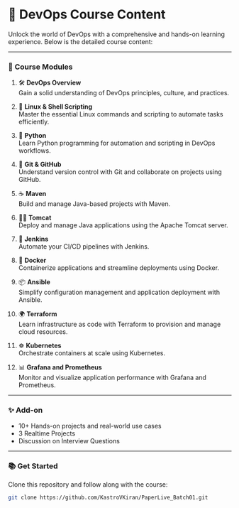 # 🚀 DevOps Course Content

Unlock the world of DevOps with a comprehensive and hands-on learning experience. Below is the detailed course content:

---

### 📌 **Course Modules**

1. 🛠️ **DevOps Overview**  
   Gain a solid understanding of DevOps principles, culture, and practices.

2. 🐧 **Linux & Shell Scripting**  
   Master the essential Linux commands and scripting to automate tasks efficiently.

3. 🐍 **Python**  
   Learn Python programming for automation and scripting in DevOps workflows.

4. 🌱 **Git & GitHub**  
   Understand version control with Git and collaborate on projects using GitHub.

5. ☕ **Maven**  
   Build and manage Java-based projects with Maven.

6. 🐱‍🏍 **Tomcat**  
   Deploy and manage Java applications using the Apache Tomcat server.

7. 🤖 **Jenkins**  
   Automate your CI/CD pipelines with Jenkins.

8. 🐋 **Docker**  
   Containerize applications and streamline deployments using Docker.

9. 📦 **Ansible**  
   Simplify configuration management and application deployment with Ansible.

10. 🌍 **Terraform**  
    Learn infrastructure as code with Terraform to provision and manage cloud resources.

11. ☸️ **Kubernetes**  
    Orchestrate containers at scale using Kubernetes.

12. 📊 **Grafana and Prometheus**  
    Monitor and visualize application performance with Grafana and Prometheus.

---

### ✨ **Add-on**
- 10+ Hands-on projects and real-world use cases  
- 3 Realtime Projects  
- Discussion on Interview Questions  

---

### 📚 **Get Started**
Clone this repository and follow along with the course:  
```bash
git clone https://github.com/KastroVKiran/PaperLive_Batch01.git
